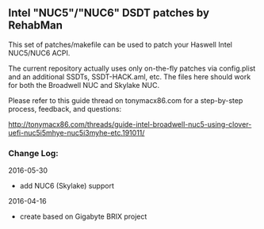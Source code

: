 ## Intel "NUC5"/"NUC6" DSDT patches by RehabMan

This set of patches/makefile can be used to patch your Haswell Intel NUC5/NUC6 ACPI.

The current repository actually uses only on-the-fly patches via config.plist and an additional SSDTs, SSDT-HACK.aml, etc.  The files here should work for both the Broadwell NUC and Skylake NUC.

Please refer to this guide thread on tonymacx86.com for a step-by-step process, feedback, and questions:

http://tonymacx86.com/threads/guide-intel-broadwell-nuc5-using-clover-uefi-nuc5i5mhye-nuc5i3myhe-etc.191011/


### Change Log:

2016-05-30

- add NUC6 (Skylake) support


2016-04-16

- create based on Gigabyte BRIX project

